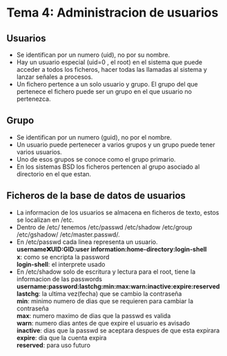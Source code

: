 # Tema 4: Administracion de usuarios
## Usuarios
- Se identifican por un numero (uid), no por su nombre.
- Hay un usuario especial (uid=0 , el root) en el sistema que puede acceder a todos los ficheros, hacer todas las llamadas al sistema y lanzar señales a procesos.
- Un fichero pertence a un solo usuario y grupo. El grupo del que pertenece el fichero puede ser un grupo en el
  que usuario no pertenezca.
## Grupo
- Se identifican por un numero (guid), no por el nombre.
- Un usuario puede pertenecer a varios grupos y un grupo puede tener varios usuarios.
- Uno de esos grupos se conoce como el grupo primario.
- En los sistemas BSD los ficheros pertencen al grupo asociado al directorio en el que estan.
## Ficheros de la base de datos de usuarios
- La informacion de los usuarios se almacena en ficheros de texto, estos se localizan en /etc.
- Dentro de /etc/ tenemos /etc/passwd /etc/shadow /etc/group /etc/gshadow/ /etc/master.passwd/.
- En /etc/passwd cada linea representa un usuario.
  **username:x:UID:GID:user information:home-directory:login-shell**  
  **x**: como se encripta la password  
  **login-shell**: el interprete usado  
- En /etc/shadow solo de escritura y lectura para el root, tiene la informacion de las passwords
  **username:password:lastchg:min:max:warn:inactive:expire:reserved**  
  **lastchg**: la ultima vez(fecha) que se cambio la contraseña   
  **min**: minimo numero de dias que se requieren para cambiar la contraseña  
  **max**: numero maximo de dias que la passwd es valida  
  **warn**: numero dias antes de que expire el usuario es avisado  
  **inactive**: dias que la passwd se aceptara despues de que esta expirara  
  **expire**: dia que la cuenta expira  
  **reserved**: para uso futuro  
